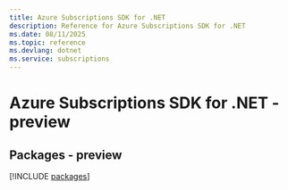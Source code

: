 ```yaml
---
title: Azure Subscriptions SDK for .NET
description: Reference for Azure Subscriptions SDK for .NET
ms.date: 08/11/2025
ms.topic: reference
ms.devlang: dotnet
ms.service: subscriptions
---
```

# Azure Subscriptions SDK for .NET - preview
## Packages - preview
[!INCLUDE [packages](subscriptions-index.md)]